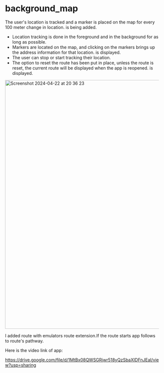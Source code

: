 # background_map
 The user's location is tracked and a marker is placed on the map for every 100 meter change in location.
is being added.
- Location tracking is done in the foreground and in the background for as long as possible.
- Markers are located on the map, and clicking on the markers brings up the address information for that location.
is displayed.
- The user can stop or start tracking their location.
- The option to reset the route has been put in place, unless the route is reset, the current route will be displayed when the app is reopened.
is displayed.

<img width="813" alt="Screenshot 2024-04-22 at 20 36 23" src="https://github.com/cagdaspektas/background_map/assets/62350321/cbe17f66-c075-49ea-8cad-99e4976d413c">

I added route with emulators route extension.If the route starts app follows to route's pathway.

Here is the video link of app:

https://drive.google.com/file/d/1MtBx08QWSGRjwr518yQzSbaXIDFnJEaI/view?usp=sharing
